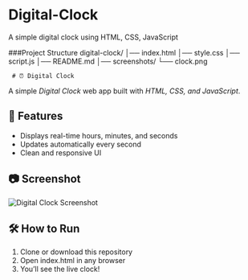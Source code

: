 # Digital-Clock
A simple digital clock using HTML, CSS, JavaScript

###Project Structure
digital-clock/
│── index.html
│── style.css
│── script.js
│── README.md
│── screenshots/
     └── clock.png

     # ⏰ Digital Clock

A simple *Digital Clock* web app built with *HTML, CSS, and JavaScript*.

## 🚀 Features
- Displays real-time hours, minutes, and seconds
- Updates automatically every second
- Clean and responsive UI

## 📷 Screenshot
![Digital Clock Screenshot](screenshots/clock.png)

## 🛠️ How to Run
1. Clone or download this repository
2. Open index.html in any browser
3. You’ll see the live clock!
